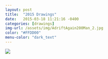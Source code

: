 ```yaml
---
layout: post
title:  "2015 Drawings"
date:   2015-03-18 11:21:16 -0400
categories: [drawings]
img-url: /assets/img/AdriftAgain200Man_2.jpg
color: "#FFDD00"
menu-color: "dark_text"
---
```

<img src="{{site.baseurl}}/assets/img/AdriftAgain200Man_2.jpg">
